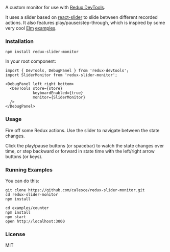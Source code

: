 A custom monitor for use with [Redux DevTools](https://github.com/gaearon/redux-devtools).

It uses a slider based on [react-slider](https://github.com/mpowaga/react-slider) to slide between different recorded actions. It also features play/pause/step-through, which is inspired by some very cool [Elm](http://elm-lang.org/) [examples](http://elm-lang.org/blog/time-travel-made-easy).

### Installation

```npm install redux-slider-monitor```

In your root component:
```
import { DevTools, DebugPanel } from 'redux-devtools';
import SliderMonitor from 'redux-slider-monitor';

<DebugPanel left right bottom>
  <DevTools store={store}
            keyboardEnabled={true}
            monitor={SliderMonitor}
  />
</DebugPanel>

```

### Usage

Fire off some Redux actions. Use the slider to navigate between the state changes.

Click the play/pause buttons (or spacebar) to watch the state changes over time, or step backward or forward in state time with the left/right arrow buttons (or keys).

### Running Examples

You can do this:

```
git clone https://github.com/calesce/redux-slider-monitor.git
cd redux-slider-monitor
npm install

cd examples/counter
npm install
npm start
open http://localhost:3000
```


### License

MIT
